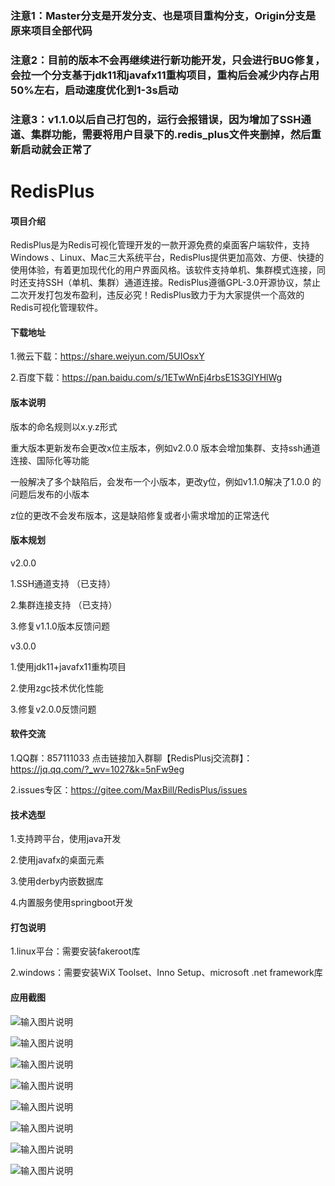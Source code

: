 ### 注意1：Master分支是开发分支、也是项目重构分支，Origin分支是原来项目全部代码

### 注意2：目前的版本不会再继续进行新功能开发，只会进行BUG修复，会拉一个分支基于jdk11和javafx11重构项目，重构后会减少内存占用50%左右，启动速度优化到1-3s启动

### 注意3：v1.1.0以后自己打包的，运行会报错误，因为增加了SSH通道、集群功能，需要将用户目录下的.redis_plus文件夹删掉，然后重新启动就会正常了

# RedisPlus

#### 项目介绍

RedisPlus是为Redis可视化管理开发的一款开源免费的桌面客户端软件，支持Windows 、Linux、Mac三大系统平台，RedisPlus提供更加高效、方便、快捷的使用体验，有着更加现代化的用户界面风格。该软件支持单机、集群模式连接，同时还支持SSH（单机、集群）通道连接。RedisPlus遵循GPL-3.0开源协议，禁止二次开发打包发布盈利，违反必究！RedisPlus致力于为大家提供一个高效的Redis可视化管理软件。

#### 下载地址

1.微云下载：https://share.weiyun.com/5UIOsxY

2.百度下载：https://pan.baidu.com/s/1ETwWnEj4rbsE1S3GlYHlWg


#### 版本说明

版本的命名规则以x.y.z形式

重大版本更新发布会更改x位主版本，例如v2.0.0 版本会增加集群、支持ssh通道连接、国际化等功能

一般解决了多个缺陷后，会发布一个小版本，更改y位，例如v1.1.0解决了1.0.0 的问题后发布的小版本

z位的更改不会发布版本，这是缺陷修复或者小需求增加的正常迭代


#### 版本规划

v2.0.0

1.SSH通道支持 （已支持）

2.集群连接支持 （已支持）

3.修复v1.1.0版本反馈问题


v3.0.0

1.使用jdk11+javafx11重构项目

2.使用zgc技术优化性能

3.修复v2.0.0反馈问题


#### 软件交流

1.QQ群：857111033  点击链接加入群聊【RedisPlusj交流群】：https://jq.qq.com/?_wv=1027&k=5nFw9eg

2.issues专区：https://gitee.com/MaxBill/RedisPlus/issues
 

#### 技术选型

1.支持跨平台，使用java开发

2.使用javafx的桌面元素

3.使用derby内嵌数据库

4.内置服务使用springboot开发


#### 打包说明

1.linux平台：需要安装fakeroot库

2.windows：需要安装WiX Toolset、Inno Setup、microsoft .net framework库

#### 应用截图

![输入图片说明](https://images.gitee.com/uploads/images/2018/1028/191406_af498a20_1252126.png "深度截图_Desktop_20181028190916.png")

![输入图片说明](https://images.gitee.com/uploads/images/2018/1028/191422_be701419_1252126.png "深度截图_Desktop_20181028190936.png")

![输入图片说明](https://images.gitee.com/uploads/images/2018/1028/191433_2221bd19_1252126.png "深度截图_Desktop_20181028191006.png")

![输入图片说明](https://images.gitee.com/uploads/images/2018/1028/191442_b2f6b2ee_1252126.png "深度截图_Desktop_20181028191021.png")

![输入图片说明](https://images.gitee.com/uploads/images/2018/1028/191451_38a7e0a1_1252126.png "深度截图_Desktop_20181028191033.png")

![输入图片说明](https://images.gitee.com/uploads/images/2018/1029/090526_74e21183_1252126.png "深度截图_Desktop_20181029090238.png")

![输入图片说明](https://images.gitee.com/uploads/images/2018/1028/191501_2a51bd57_1252126.png "深度截图_Desktop_20181028191206.png")

![输入图片说明](https://images.gitee.com/uploads/images/2018/1028/191511_93417c03_1252126.png "深度截图_Desktop_20181028191227.png")